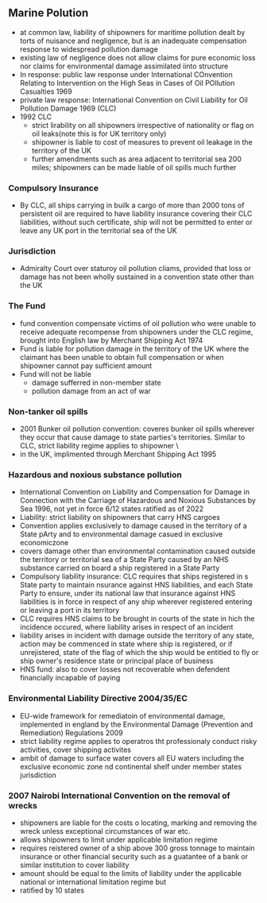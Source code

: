 ## Marine Polution
- at common law, liability of shipowners for maritime pollution dealt by torts of nuisance and negligence, but is an inadequate compensation response to widespread pollution damage
- existing law of negligence does not allow claims for pure economic loss nor claims for environmental damage assimilated iinto structure
- In response: public law response under International COnvention Relating to Intervention on the High Seas in Cases of Oil POllution Casualties 1969
- private law response: International Convention on Civil Liability for Oil Pollution Damage 1969 (CLC)
- 1992 CLC
    - strict lirability on all shipowners irrespective of nationality or flag on oil leaks(note this is for UK territory only)
    - shipowner is liable to cost of measures to prevent oil leakage in the territory of the UK
    - further amendments such as area adjacent to territorial sea 200 miles; shipowners can be made liable of oil spills much further
### Compulsory Insurance
- By CLC, all ships carrying in builk a cargo of more than 2000 tons of persistent oil are required to have liability insurance covering their CLC liabilities, without such certificate, ship will not be permitted to enter or leave any UK port in the territorial sea of the UK
### Jurisdiction
- Admiralty Court over staturoy oil pollution cliams, provided that loss or damage has not been wholly sustained in a convention state other than the UK
### The Fund 
- fund convention compensate victims of oil pollution who were unable to receive adequate recompense from shipowners under the CLC regime, brought into English law by Merchant Shipping Act 1974
- Fund is liable for pollution damage in the territory of the UK where the claimant has been unable to obtain full compensation or when shipowner cannot pay sufficient amount
- Fund will not be liable
  - damage sufferred in non-member state
  - pollution damage from an act of war
### Non-tanker oil spills
- 2001 Bunker oil pollution convention: coveres bunker oil spills wherever they occur that cause damage to state parties's territories. Similar to CLC, strict liability regime applies to shipowner \
- in the UK, implimented  through Merchant Shipping Act 1995
### Hazardous and noxious substance pollution
- International Convention on Liability and Compensation for Damage in Connection with the Carriage of Hazardous and Noxious Substances by Sea 1996, not yet in force 6/12 states ratified as of 2022
- Liability: strict liability on shipowners that carry HNS cargoes
- Convention applies exclusively to damage caused in the territory of a State pArty and to environmental damage casued in exclusive economiczone
- covers damage other than environmental contamination caused outside the territory or territorial sea of a State Party caused by an NHS substance carried on board a ship registered in a State Party
- Compulsory liability insurance: CLC requires that ships registered in s State party to maintain nsurance against HNS liabilities, and each State Party to ensure, under its national law that insurance against HNS liabilities is in force in respect of any ship wherever registered entering or leaving a port in its territory
- CLC requires HNS claims to be brought in courts of the state in hich the incidence occured, where liability arises in respect of an incident
- liability arises in incident with damage outside the territory of any state, action may be commenced in state where ship is registered, or if unrejistered, state of the flag of which the ship would be entitled to fly or ship owner's residence state or principal place of business
- HNS fund: also to cover losses not recoverable when defendent financially incapable of paying
### Environmental Liability Directive 2004/35/EC
- EU-wide framework for remediatoin of environmental damage, implemented in england by the Environmental Damage (Prevention and Remediation) Regulations 2009
- strict liability regime applies to operatros tht professionaly conduct risky activities, cover shipping activites
- ambit of damage to surface water covers all EU waters including the exclusive economic zone nd continental shelf under member states jurisdiction
### 2007 Nairobi International Convention on the removal of wrecks
- shipowners are liable for the costs o locating, marking and removing the wreck unless exceptional circumstances of war etc.
- allows shipowners to limit under applicable limitation regime
- requires reistered owner of a ship above 300 gross tonnage to maintain insurance or other financial security such as a guatantee of a bank or similar institution to cover liability
- amount should be equal to the limits of liability under the applicable national or international limitation regime but
- ratified by 10 states 

